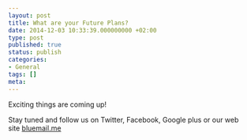 ```yaml
---
layout: post
title: What are your Future Plans?
date: 2014-12-03 10:33:39.000000000 +02:00
type: post
published: true
status: publish
categories:
- General
tags: []
meta:
---
```


Exciting things are coming up!

Stay tuned and follow us on Twitter, Facebook, Google plus or our web site [bluemail.me](https://bluemail.me/)